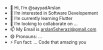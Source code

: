- 👋 Hi, I’m @sayyadArslan
- 👀 I’m interested in  Software Developement 
- 🌱 I’m currently learning Flutter
- 💞️ I’m looking to collaborate on ...
- 📫 My Email is arslan5sherazi@gmail.com
- 😄 Pronouns: ...
- ⚡ Fun fact: ...   Code that amazing you

<!---
sayyadArslan/sayyadArslan is a ✨ special ✨ repository because its `README.md` (this file) appears on your GitHub profile.
You can click the Preview link to take a look at your changes.
--->
